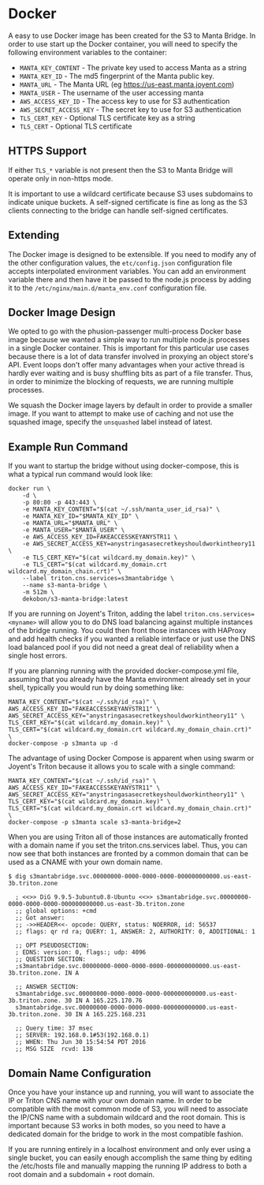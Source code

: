 Docker
======

A easy to use Docker image has been created for the S3 to Manta Bridge. In order
to use start up the Docker container, you will need to specify the following
environment variables to the container:

 * `MANTA_KEY_CONTENT` - The private key used to access Manta as a string 
 * `MANTA_KEY_ID` - The md5 fingerprint of the Manta public key. 
 * `MANTA_URL` - The Manta URL (eg https://us-east.manta.joyent.com)
 * `MANTA_USER` - The username of the user accessing manta
 * `AWS_ACCESS_KEY_ID` - The access key to use for S3 authentication
 * `AWS_SECRET_ACCESS_KEY` - The secret key to use for S3 authentication 
 * `TLS_CERT_KEY` - Optional TLS certificate key as a string
 * `TLS_CERT` - Optional TLS certificate

## HTTPS Support  

If either `TLS_*` variable is not present then the S3 to Manta Bridge will
operate only in non-https mode.
 
It is important to use a wildcard certificate because S3 uses subdomains to
indicate unique buckets. A self-signed certificate is fine as long as the
S3 clients connecting to the bridge can handle self-signed certificates.

## Extending

The Docker image is designed to be extensible. If you need to modify any of
the other configuration values, the `etc/config.json` configuration file
accepts interpolated environment variables. You can add an environment variable
there and then have it be passed to the node.js process by adding it to
the `/etc/nginx/main.d/manta_env.conf` configuration file.

## Docker Image Design

We opted to go with the phusion-passenger multi-process Docker base image 
because we wanted a simple way to run multiple node.js processes in a single
Docker container. This is important for this particular use cases because
there is a lot of data transfer involved in proxying an object store's API.
Event loops don't offer many advantages when your active thread is hardly ever
waiting and is busy shuffling bits as part of a file transfer. Thus, in order to
minimize the blocking of requests, we are running multiple processes.

We squash the Docker image layers by default in order to provide a smaller 
image. If you want to attempt to make use of caching and not use the squashed
image, specify the `unsquashed` label instead of latest.

## Example Run Command

If you want to startup the bridge without using docker-compose, this is what
a typical run command would look like:

```
docker run \
    -d \
    -p 80:80 -p 443:443 \
    -e MANTA_KEY_CONTENT="$(cat ~/.ssh/manta_user_id_rsa)" \
    -e MANTA_KEY_ID="$MANTA_KEY_ID" \
    -e MANTA_URL="$MANTA_URL" \
    -e MANTA_USER="$MANTA_USER" \
    -e AWS_ACCESS_KEY_ID=FAKEACCESSKEYANYSTR11 \
    -e AWS_SECRET_ACCESS_KEY=anystringasasecretkeyshouldworkintheory11 \
    -e TLS_CERT_KEY="$(cat wildcard.my_domain.key)" \
    -e TLS_CERT="$(cat wildcard.my_domain.crt wildcard.my_domain_chain.crt)" \
    --label triton.cns.services=s3mantabridge \
    --name s3-manta-bridge \
    -m 512m \
    dekobon/s3-manta-bridge:latest
```

If you are running on Joyent's Triton, adding the label `triton.cns.services=<myname>`
will allow you to do DNS load balancing against multiple instances of the bridge
running. You could then front those instances with HAProxy and add health checks
if you wanted a reliable interface or just use the DNS load balanced pool if
you did not need a great deal of reliability when a single host errors.

If you are planning running with the provided docker-compose.yml file, assuming
that you already have the Manta environment already set in your shell, typically
you would run by doing something like:
 
```
MANTA_KEY_CONTENT="$(cat ~/.ssh/id_rsa)" \
AWS_ACCESS_KEY_ID="FAKEACCESSKEYANYSTR11" \
AWS_SECRET_ACCESS_KEY="anystringasasecretkeyshouldworkintheory11" \
TLS_CERT_KEY="$(cat wildcard.my_domain.key)" \
TLS_CERT="$(cat wildcard.my_domain.crt wildcard.my_domain_chain.crt)" \
docker-compose -p s3manta up -d
```

The advantage of using Docker Compose is apparent when using swarm or Joyent's
Triton because it allows you to scale with a single command:

```
MANTA_KEY_CONTENT="$(cat ~/.ssh/id_rsa)" \
AWS_ACCESS_KEY_ID="FAKEACCESSKEYANYSTR11" \
AWS_SECRET_ACCESS_KEY="anystringasasecretkeyshouldworkintheory11" \
TLS_CERT_KEY="$(cat wildcard.my_domain.key)" \
TLS_CERT="$(cat wildcard.my_domain.crt wildcard.my_domain_chain.crt)" \
docker-compose -p s3manta scale s3-manta-bridge=2
```

When you are using Triton all of those instances are automatically fronted
with a domain name if you set the triton.cns.services label. Thus, you can now
see that both instances are fronted by a common domain that can be used as a CNAME
with your own domain name.

```
$ dig s3mantabridge.svc.00000000-0000-0000-0000-000000000000.us-east-3b.triton.zone
  
  ; <<>> DiG 9.9.5-3ubuntu0.8-Ubuntu <<>> s3mantabridge.svc.00000000-0000-0000-0000-000000000000.us-east-3b.triton.zone
  ;; global options: +cmd
  ;; Got answer:
  ;; ->>HEADER<<- opcode: QUERY, status: NOERROR, id: 56537
  ;; flags: qr rd ra; QUERY: 1, ANSWER: 2, AUTHORITY: 0, ADDITIONAL: 1
  
  ;; OPT PSEUDOSECTION:
  ; EDNS: version: 0, flags:; udp: 4096
  ;; QUESTION SECTION:
  ;s3mantabridge.svc.00000000-0000-0000-0000-000000000000.us-east-3b.triton.zone. IN A
  
  ;; ANSWER SECTION:
  s3mantabridge.svc.00000000-0000-0000-0000-000000000000.us-east-3b.triton.zone. 30 IN A 165.225.170.76
  s3mantabridge.svc.00000000-0000-0000-0000-000000000000.us-east-3b.triton.zone. 30 IN A 165.225.168.231
  
  ;; Query time: 37 msec
  ;; SERVER: 192.168.0.1#53(192.168.0.1)
  ;; WHEN: Thu Jun 30 15:54:54 PDT 2016
  ;; MSG SIZE  rcvd: 138
```

## Domain Name Configuration

Once you have your instance up and running, you will want to associate the IP
or Triton CNS name with your own domain name. In order to be compatible with
the most common mode of S3, you will need to associate the IP/CNS name with
a subdomain wildcard and the root domain. This is important because S3 works
in both modes, so you need to have a dedicated domain for the bridge to work
in the most compatible fashion.

If you are running entirely in a localhost environment and only ever using
a single bucket, you can easily enough accomplish the same thing by editing
the /etc/hosts file and manually mapping the running IP address to both a root
domain and a subdomain + root domain.
